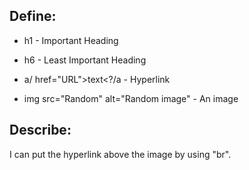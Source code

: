 ## Define:
- h1 - Important Heading

- h6 - Least Important Heading

- a/ href="URL">text<?/a - Hyperlink

- img src="Random" alt="Random image" - An image

## Describe:
I can put the hyperlink above the image by using "br".